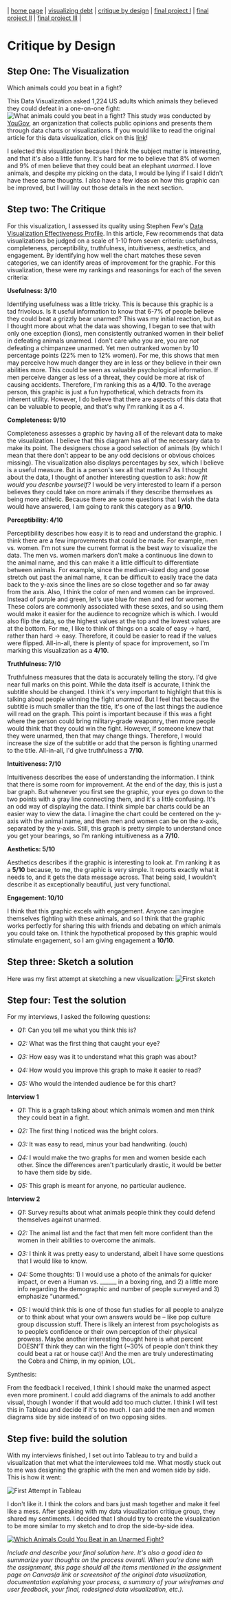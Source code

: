 | [home page](https://cmustudent.github.io/tswd-portfolio-templates/) | [visualizing debt](visualizing-government-debt) | [critique by design](critique-by-design) | [final project I](final-project-part-one) | [final project II](final-project-part-two) | [final project III](final-project-part-three) |

# Critique by Design

## Step One: The Visualization

Which animals could _you_ beat in a fight? 

This Data Visualization asked 1,224 US adults which animals they believed they could defeat in a one-on-one fight:
![What animals could you beat in a fight?](RumbleInJungle.png)
This study was conducted by [YouGov](https://today.yougov.com/), an organization that collects public opinions and presents them through data charts or visualizations. If you would like to read the original article for this data visualization, click on this [link](https://today.yougov.com/society/articles/35852-lions-and-tigers-and-bears-what-animal-would-win-f)! 

I selected this visualization because I think the subject matter is interesting, and that it's also a little funny. It's hard for me to believe that 8% of women and 9% of men believe that they could beat an elephant _unarmed_. I love animals, and despite my picking on the data, I would be lying if I said I didn't have these same thoughts. I also have a few ideas on how this graphic can be improved, but I will lay out those details in the next section.

## Step two: The Critique
For this visualization, I assessed its quality using Stephen Few's [Data Visualization Effectiveness Profile](https://www.perceptualedge.com/articles/visual_business_intelligence/data_visualization_effectiveness_profile.pdf). In this article, Few recommends that data visualizations be judged on a scale of 1-10 from seven criteria: usefulness, completeness, perceptibility, truthfulness, intuitiveness, aesthetics, and engagement. By identifying how well the chart matches these seven categories, we can identify areas of improvement for the graphic. For this visualization, these were my rankings and reasonings for each of the seven criteria:

**Usefulness: 3/10**

Identifying usefulness was a little tricky. This is because this graphic is a tad frivolous. Is it useful information to know that 6-7% of people believe they could beat a grizzly bear unarmed? This was my initial reaction, but as I thought more about what the data was showing, I began to see that with only one exception (lions), men consistently outranked women in their belief in defeating animals unarmed. I don't care who you are, you are _not_ defeating a chimpanzee unarmed. Yet men outranked women by 10 percentage points (22% men to 12% women). For me, this shows that men may perceive how much danger they are in less or they believe in their own abilities more. This could be seen as valuable psychological information. If men perceive danger as less of a threat, they could be more at risk of causing accidents. Therefore, I'm ranking this as a **4/10**. To the average person, this graphic is just a fun hypothetical, which detracts from its inherent utility. However, I do believe that there are aspects of this data that can be valuable to people, and that's why I'm ranking it as a 4.

**Completeness: 9/10**

Completeness assesses a graphic by having all of the relevant data to make the visualization. I believe that this diagram has all of the necessary data to make its point. The designers chose a good selection of animals (by which I mean that there don't appear to be any odd decisions or obvious choices missing). The visualization also displays percentages by sex, which I believe is a useful measure. But is a person's sex all that matters? As I thought about the data, I thought of another interesting question to ask: _how fit would you describe yourself?_ I would be very interested to learn if a person believes they could take on more animals if they describe themselves as being more athletic. Because there are some questions that I wish the data would have answered, I am going to rank this category as a **9/10**.

**Perceptibility: 4/10**

Perceptibility describes how easy it is to read and understand the graphic. I think there are a few improvements that could be made. For example, men vs. women. I'm not sure the current format is the best way to visualize the data. The men vs. women markers don't make a continuous line down to the animal name, and this can make it a little difficult to differentiate between animals. For example, since the medium-sized dog and goose stretch out past the animal name, it can be difficult to easily trace the data back to the y-axis since the lines are so close together and so far away from the axis. Also, I think the color of men and women can be improved. Instead of purple and green, let's use blue for men and red for women. These colors are commonly associated with these sexes, and so using them would make it easier for the audience to recognize which is which. I would also flip the data, so the highest values at the top and the lowest values are at the bottom. For me, I like to think of things on a scale of easy -> hard, rather than hard -> easy. Therefore, it could be easier to read if the values were flipped. All-in-all, there is plenty of space for improvement, so I'm marking this visualization as a **4/10**.

**Truthfulness: 7/10**

Truthfulness measures that the data is accurately telling the story. I'd give near full marks on this point. While the data itself is accurate, I think the subtitle should be changed. I think it's very important to highlight that this is talking about people winning the fight _unarmed_. But I feel that because the subtitle is much smaller than the title, it's one of the last things the audience will read on the graph. This point is important because if this was a fight where the person could bring military-grade weaponry, then more people would think that they could win the fight. However, if someone knew that they were unarmed, then that may change things. Therefore, I would increase the size of the subtitle or add that the person is fighting unarmed to the title. All-in-all, I'd give truthfulness a **7/10**.

**Intuitiveness: 7/10**

Intuitiveness describes the ease of understanding the information. I think that there is some room for improvement. At the end of the day, this is just a bar graph. But whenever you first see the graphic, your eyes go down to the two points with a gray line connecting them, and it's a little confusing. It's an odd way of displaying the data. I think simple bar charts could be an easier way to view the data. I imagine the chart could be centered on the y-axis with the animal name, and then men and women can be on the x-axis, separated by the y-axis. Still, this graph is pretty simple to understand once you get your bearings, so I'm ranking intuitiveness as a **7/10**.

**Aesthetics: 5/10**

Aesthetics describes if the graphic is interesting to look at. I'm ranking it as a **5/10** because, to me, the graphic is very simple. It reports exactly what it needs to, and it gets the data message across. That being said, I wouldn't describe it as exceptionally beautiful, just very functional.

**Engagement: 10/10**

I think that this graphic excels with engagement. Anyone can imagine themselves fighting with these animals, and so I think that the graphic works perfectly for sharing this with friends and debating on which animals you could take on. I think the hypothetical proposed by this graphic would stimulate engagement, so I am giving engagement a **10/10**.

## Step three: Sketch a solution

Here was my first attempt at sketching a new visualization:
![First sketch](cbdSketch.jpg)

## Step four: Test the solution

For my interviews, I asked the following questions: 

- _Q1:_ Can you tell me what you think this is?

- _Q2:_ What was the first thing that caught your eye?

- _Q3:_ How easy was it to understand what this graph was about?

- _Q4:_ How would you improve this graph to make it easier to read?

- _Q5:_ Who would the intended audience be for this chart?


**Interview 1**

  - _Q1:_ This is a graph talking about which animals women and men think they could beat in a fight.
  
  - _Q2:_ The first thing I noticed was the bright colors.
  
  - _Q3:_ It was easy to read, minus your bad handwriting. (ouch)
  
  - _Q4:_ I would make the two graphs for men and women beside each other. Since the differences aren't particularly drastic, it would be better to have them side by side.

  - _Q5:_ This graph is meant for anyone, no particular audience.

**Interview 2**

  - _Q1:_ Survey results about what animals people think they could defend themselves against unarmed.
  
  - _Q2:_ The animal list and the fact that men felt more confident than the women in their abilities to overcome the animals.
  
  - _Q3:_ I think it was pretty easy to understand, albeit I have some questions that I would like to know.
  
  - _Q4:_ Some thoughts: 1) I would use a photo of the animals for quicker impact, or even a Human vs. ______ in a boxing ring, and 2) a little more info regarding the demographic and number of people surveyed and 3) emphasize “unarmed.”

  - _Q5:_ I would think this is one of those fun studies for all people to analyze or to think about what your own answers would be – like pop culture group discussion stuff. There is likely an interest from psychologists as to people’s confidence or their own perception of their physical prowess. Maybe another interesting thought here is what percent DOESN’T think they can win the fight (~30% of people don’t think they could beat a rat or house cat)! And the men are truly underestimating the Cobra and Chimp, in my opinion, LOL.

Synthesis: 

From the feedback I received, I think I should make the unarmed aspect even more prominent. I could add diagrams of the animals to add another visual, though I wonder if that would add too much clutter. I think I will test this in Tableau and decide if it's too much. I can add the men and women diagrams side by side instead of on two opposing sides.

## Step five: build the solution

With my interviews finished, I set out into Tableau to try and build a visualization that met what the interviewees told me. What mostly stuck out to me was designing the graphic with the men and women side by side. This is how it went:

![First Attempt in Tableau](FirstTableau.png)

I don't like it. I think the colors and bars just mash together and make it feel like a mess. After speaking with my data visualization critique group, they shared my sentiments. I decided that I should try to create the visualization to be more similar to my sketch and to drop the side-by-side idea.

<div class='tableauPlaceholder' id='viz1726672429492' style='position: relative'><noscript><a href='#'><img alt='Which Animals Could You Beat in an Unarmed Fight? ' src='https:&#47;&#47;public.tableau.com&#47;static&#47;images&#47;Hu&#47;HumanVs_Animal&#47;Sheet1&#47;1_rss.png' style='border: none' /></a></noscript><object class='tableauViz'  style='display:none;'><param name='host_url' value='https%3A%2F%2Fpublic.tableau.com%2F' /> <param name='embed_code_version' value='3' /> <param name='site_root' value='' /><param name='name' value='HumanVs_Animal&#47;Sheet1' /><param name='tabs' value='no' /><param name='toolbar' value='yes' /><param name='static_image' value='https:&#47;&#47;public.tableau.com&#47;static&#47;images&#47;Hu&#47;HumanVs_Animal&#47;Sheet1&#47;1.png' /> <param name='animate_transition' value='yes' /><param name='display_static_image' value='yes' /><param name='display_spinner' value='yes' /><param name='display_overlay' value='yes' /><param name='display_count' value='yes' /><param name='language' value='en-US' /></object></div>                
<script type='text/javascript'>                    
  var divElement = document.getElementById('viz1726672429492');                    
  var vizElement = divElement.getElementsByTagName('object')[0];                    
  vizElement.style.width='100%';vizElement.style.height=(divElement.offsetWidth*0.75)+'px';                    
  var scriptElement = document.createElement('script');                    
  scriptElement.src = 'https://public.tableau.com/javascripts/api/viz_v1.js';                    
  vizElement.parentNode.insertBefore(scriptElement, vizElement);                
</script>

_Include and describe your final solution here. It's also a good idea to summarize your thoughts on the process overall. When you're done with the assignment, this page should all the items mentioned in the assignment page on Canvas(a link or screenshot of the original data visualization, documentation explaining your process, a summary of your wireframes and user feedback, your final, redesigned data visualization, etc.)._

